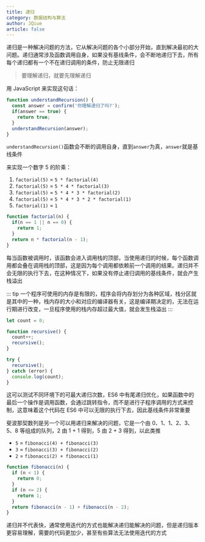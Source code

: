 ```yaml
---
title: 递归
category: 数据结构与算法
author: JQiue
article: false
---
```



递归是一种解决问题的方法，它从解决问题的各个小部分开始，直到解决最初的大问题。递归通常涉及函数调用自身，如果没有基线条件，会不断地递归下去，所有每个递归都有一个不在递归调用的条件，防止无限递归

> 要理解递归，就要先理解递归

用 JavaScript 来实现这句话：

```js
function understandRecursion() {
  const answer = confirm('你理解递归了吗?');
  if(answer == true) {
    return true;
  }
  understandRecursion(answer);
}
```

`understandRecursion()`函数会不断的调用自身，直到`answer`为真，`answer`就是基线条件

来实现一个数字 5 的阶乘：

1. `factorial(5)` = `5 * factorial(4)`
2. `factorial(5)` = `5 * 4 * factorial(3)`
3. `factorial(5)` = `5 * 4 * 3 * factorial(2)`
4. `factorial(5)` = `5 * 4 * 3 * 2 * factorial(1)`
5. `factorial(1)` = `1`

```js
function factorial(n) {
  if(n == 1 || n == 0) {
    return 1;
  }
  return n * factorial(n - 1);
}
```

每当函数被调用时，该函数会进入调用栈的顶部，当使用递归的时候，每个函数调用都会叠在调用栈的顶部，这是因为每个调用都依赖前一个调用的结果。递归并不会无限的执行下去，在这种情况下，如果没有停止递归调用的基线条件，就会产生栈溢出

::: tip
一个程序可使用的内存是有限的，程序会将内存划分为各种区域，栈分区就是其中的一种，栈内存的大小和对应的编译器有关，这是编译期决定的，无法在运行期进行改变，一旦程序使用的栈内存超过最大值，就会发生栈溢出
:::

```js
let count = 0;

function recursive() {
  count++;
  recursive();
}

try {
  recursive();
} catch (error) {
  console.log(count);
}
```

这可以测试不同环境下的可最大递归次数，ES6 中有尾递归优化，如果函数中的最后一个操作是调用函数，会通过跳转指令，而不是进行子程序调用的方式来控制，这意味着这个代码在 ES6 中可以无限的执行下去，因此基线条件非常重要

斐波那契数列是另一个可以用递归来解决的问题，它是一个由 0、1、1、2、3、5、8 等组成的队列，2 由 1 + 1 得到，5 由 2 + 3 得到，以此类推

+ `5` = `fibonacci(4) + fibonacci(3)`
+ `3` = `fibonacci(3) + fibonacci(2)`
+ `2` = `fibonacci(2) + fibonacci(1)`

```js
function fibonacci(n) {
  if (n < 1) {
    return 0;
  }
  if (n <= 2) {
    return 1;
  }
  return fibonacci(n - 1) + fibonacci(n - 2);
}
```

递归并不代表快，通常使用迭代的方式也能解决递归能解决的问题，但是递归版本更容易理解，需要的代码更加少，甚至有些算法无法使用迭代的方式
